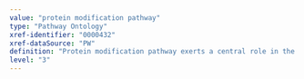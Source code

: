 ```yaml
---
value: "protein modification pathway"
type: "Pathway Ontology"
xref-identifier: "0000432"
xref-dataSource: "PW"
definition: "Protein modification pathway exerts a central role in the regulation of protein function and the pathways these function impinge upon. It is also used to target protein for degradation. In the more special aspect of protein modification in the secretory pathway, it involves the final modification of glycoproteins and glycosaminoglycans as well as processing of proteins to their mature forms."
level: "3"
---
```

